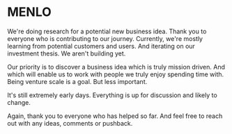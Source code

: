 # MENLO
We're doing research for a potential new business idea. Thank you to everyone who is contributing to our journey.
Currently, we're mostly learning from potential customers and users. And iterating on our investment thesis.
We aren't building yet.

Our priority is to discover a business idea which is truly mission driven.
And which will enable us to work with people we truly enjoy spending time with.
Being venture scale is a goal. But less important.

It's still extremely early days.
Everything is up for discussion and likely to change.

Again, thank you to everyone who has helped so far.
And feel free to reach out with any ideas, comments or pushback.
